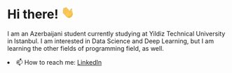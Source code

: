 <h1> Hi there!  <img src="https://github.com/abbasgulu/abbasgulu/blob/main/assent/wave.gif" width="30px"></h1>

I am an Azerbaijani student currently studying at Yildiz Technical University in Istanbul. I am interested in Data Science and Deep Learning, but I am learning the other fields of programming field, as well. 

<li><g-emoji class="g-emoji" alias="mailbox" fallback-src="https://github.githubassets.com/images/icons/emoji/unicode/1f4eb.png">📫</g-emoji> How to reach me: <a href="https://www.linkedin.com/in/zaur-rasulov-281a0b195/" rel="nofollow">LinkedIn</a></li>

